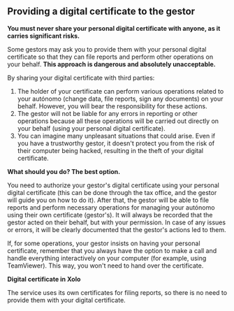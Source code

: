 ## Providing a digital certificate to the gestor

**You must never share your personal digital certificate with anyone, as it carries significant risks.**

Some gestors may ask you to provide them with your personal digital certificate so that they can file reports and
perform other operations on your behalf. **This approach is dangerous and absolutely unacceptable.**

By sharing your digital certificate with third parties:

1. The holder of your certificate can perform various operations related to your autónomo (change data, file reports,
   sign any documents) on your behalf. However, you will bear the responsibility for these actions.
2. The gestor will not be liable for any errors in reporting or other operations because all these operations will be
   carried out directly on your behalf (using your personal digital certificate).
3. You can imagine many unpleasant situations that could arise. Even if you have a trustworthy gestor, it doesn't
   protect you from the risk of their computer being hacked, resulting in the theft of your digital certificate.

**What should you do? The best option.**

You need to authorize your gestor's digital certificate using your personal digital certificate (this can be done
through the tax office, and the gestor will guide you on how to do it). After that, the gestor will be able to file
reports and perform necessary operations for managing your autónomo using their own certificate (gestor's). It will
always be recorded that the gestor acted on their behalf, but with your permission. In case of any issues or errors, it
will be clearly documented that the gestor's actions led to them.

If, for some operations, your gestor insists on having your personal certificate, remember that you always have the
option to make a call and handle everything interactively on your computer (for example, using TeamViewer). This way,
you won't need to hand over the certificate.

**Digital certificate in Xolo**

The service uses its own certificates for filing reports, so there is no need to provide them with your digital
certificate.
